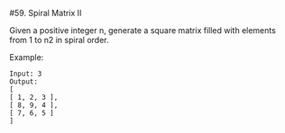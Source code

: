 #59. Spiral Matrix II

Given a positive integer n, generate a square matrix filled with elements from 1 to n2 in spiral order.

Example:

    Input: 3
    Output:
    [
    [ 1, 2, 3 ],
    [ 8, 9, 4 ],
    [ 7, 6, 5 ]
    ]


